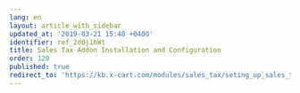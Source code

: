 ```yaml
---
lang: en
layout: article_with_sidebar
updated_at: '2019-03-21 15:48 +0400'
identifier: ref_2dOj1hWt
title: Sales Tax Addon Installation and Configuration
order: 120
published: true
redirect_to: 'https://kb.x-cart.com/modules/sales_tax/seting_up_sales_tax.html'
---
```

